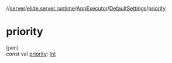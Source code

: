 //[server](../../../../index.md)/[elide.server.runtime](../../index.md)/[AppExecutor](../index.md)/[DefaultSettings](index.md)/[priority](priority.md)

# priority

[jvm]\
const val [priority](priority.md): [Int](https://kotlinlang.org/api/latest/jvm/stdlib/kotlin/-int/index.html)
